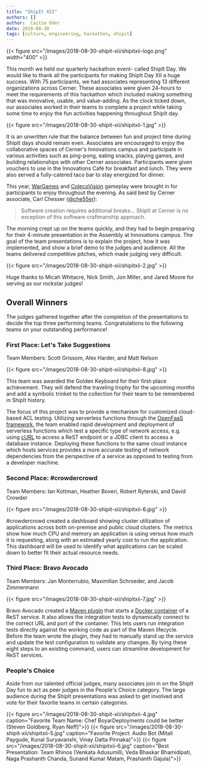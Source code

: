```yaml
---
title: "ShipIt XII"
authors: []
author:  Caitie Oder
date: 2018-08-30
tags: [culture, engineering, hackathon, shipit]
---
```


<!-- TODO: Center -->
{{< figure src="/images/2018-08-30-shipit-xii/shipitxii-logo.png" width="400" >}}

This month we held our quarterly hackathon event- called ShipIt Day. We would like to thank all the participants for making ShipIt Day XII a huge success. With 75 participants, we had associates representing 13 different organizations across Cerner. These associates were given 24-hours to meet the requirements of this hackathon which included making something that was innovative, usable, and value-adding. As the clock ticked down, our associates worked in their teams to complete a project while taking some time to enjoy the fun activities happening throughout ShipIt day.

{{< figure src="/images/2018-08-30-shipit-xii/shipitxii-1.jpg" >}}

It is an unwritten rule that the balance between fun and project time during ShipIt days should remain even. Associates are encouraged to enjoy the collaborative spaces of Cerner's Innovations campus and participate in various activities such as ping-pong, eating snacks, playing games, and building relationships with other Cerner associates. Participants were given vouchers to use in the Innovations Café for breakfast and lunch. They were also served a fully-catered taco bar to stay energized for dinner.

This year, [WarGames](https://www.imdb.com/title/tt0086567/) and [ColecoVision](https://en.wikipedia.org/wiki/ColecoVision) gameplay were brought in for participants to enjoy throughout the evening. As said best by Cerner associate, Carl Chesser ([@che55er](https://twitter.com/che55er)):

> Software creation requires additional breaks… ShipIt at Cerner is no exception of this software craftmanship approach.

The morning crept up on the teams quickly, and they had to begin preparing for their 4-minute presentation in the Assembly at Innovations campus. The goal of the team presentations is to explain the project, how it was implemented, and show a brief demo to the judges and audience. All the teams delivered competitive pitches, which made judging very difficult.

{{< figure src="/images/2018-08-30-shipit-xii/shipitxii-2.jpg" >}}

Huge thanks to Micah Whitacre, Nick Smith, Jon Miller, and Jared Moore for serving as our rockstar judges!

## Overall Winners

The judges gathered together after the completion of the presentations to decide the top three performing teams. Congratulations to the following teams on your outstanding performance!

### First Place: Let's Take Suggestions

Team Members: Scott Grissom, Alex Harder, and Matt Nelson

{{< figure src="/images/2018-08-30-shipit-xii/shipitxii-8.jpg" >}}

This team was awarded the Golden Keyboard for their first-place achievement. They will defend the traveling trophy for the upcoming months and add a symbolic trinket to the collection for their team to be remembered in ShipIt history.

The focus of this project was to provide a mechanism for customized cloud-based ACL testing. Utilizing serverless functions through the [OpenFaaS framework](https://www.openfaas.com/), the team enabled rapid development and deployment of serverless functions which test a specific type of network access, e.g. using [cURL](https://en.wikipedia.org/wiki/CURL) to access a ReST endpoint or a JDBC client to access a database instance. Deploying these functions to the same cloud instance which hosts services provides a more accurate testing of network dependencies from the perspective of a service as opposed to testing from a developer machine.

### Second Place: &#35;crowdercrowd
Team Members: Ian Kottman, Heather Boveri, Robert Ryterski, and David Crowder

{{< figure src="/images/2018-08-30-shipit-xii/shipitxii-6.jpg" >}}

&#35;crowdercrowd created a dashboard showing cluster utilization of applications across both on-premise and public cloud clusters. The metrics show how much CPU and memory an application is using versus how much it is requesting, along with an estimated yearly cost to run the application. This dashboard will be used to identify what applications can be scaled down to better fit their actual resource needs.

### Third Place: Bravo Avocado
Team Members: Jan Monterrubio, Maximilian Schroeder, and Jacob Zimmermann

{{< figure src="/images/2018-08-30-shipit-xii/shipitxii-7.jpg" >}}

Bravo Avocado created a [Maven plugin](https://maven.apache.org/index.html) that starts a [Docker container](https://www.docker.com/) of a ReST service. It also allows the integration tests to dynamically connect to the correct URL and port of the container. This lets users run integration tests directly against the working code as part of the Maven lifecycle. Before the team wrote the plugin, they had to manually stand up the service and update the test configuration to validate any changes. By tying these eight steps to an existing command, users can streamline development for ReST services.

### People's Choice
Aside from our talented official judges, many associates join in on the ShipIt Day fun to act as peer judges in the People's Choice category. The large audience during the ShipIt presentations was asked to get involved and vote for their favorite teams in certain categories.

{{< figure src="/images/2018-08-30-shipit-xii/shipitxii-4.jpg" caption="Favorite Team Name: Chef BoyarDeployments could be better (Steven Goldberg, Ryan Neff)">}}
{{< figure src="/images/2018-08-30-shipit-xii/shipitxii-5.jpg" caption="Favorite Project: Audio Bot (Mitali Paygude, Kunal Suryavanshi, Vinay Datta Pinnaka)">}}
{{< figure src="/images/2018-08-30-shipit-xii/shipitxii-6.jpg" caption="Best Presentation: Team Rhinos (Venkata Adusumilli, Veda Bhaskar Bhamidipati, Naga Prashanth Chanda, Sunand Kumar Matam, Prashanth Gajula)">}}
